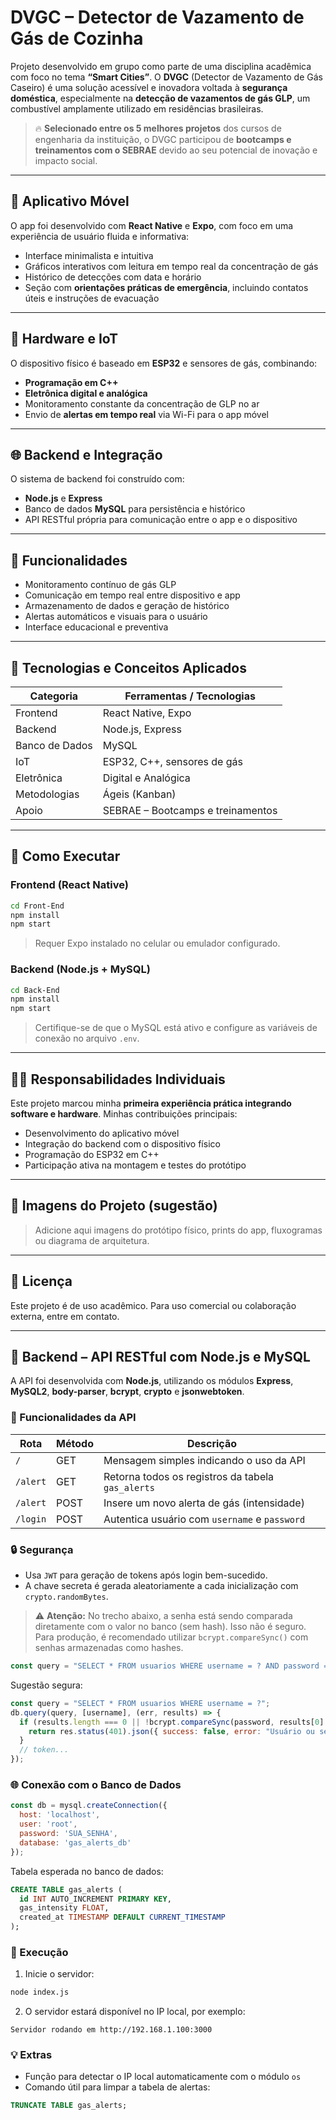 
# DVGC – Detector de Vazamento de Gás de Cozinha

Projeto desenvolvido em grupo como parte de uma disciplina acadêmica com foco no tema **“Smart Cities”**. O **DVGC** (Detector de Vazamento de Gás Caseiro) é uma solução acessível e inovadora voltada à **segurança doméstica**, especialmente na **detecção de vazamentos de gás GLP**, um combustível amplamente utilizado em residências brasileiras.

> 🔥 **Selecionado entre os 5 melhores projetos** dos cursos de engenharia da instituição, o DVGC participou de **bootcamps e treinamentos com o SEBRAE** devido ao seu potencial de inovação e impacto social.

---

## 📱 Aplicativo Móvel

O app foi desenvolvido com **React Native** e **Expo**, com foco em uma experiência de usuário fluida e informativa:

- Interface minimalista e intuitiva  
- Gráficos interativos com leitura em tempo real da concentração de gás  
- Histórico de detecções com data e horário  
- Seção com **orientações práticas de emergência**, incluindo contatos úteis e instruções de evacuação  

---

## 🔧 Hardware e IoT

O dispositivo físico é baseado em **ESP32** e sensores de gás, combinando:

- **Programação em C++**
- **Eletrônica digital e analógica**
- Monitoramento constante da concentração de GLP no ar
- Envio de **alertas em tempo real** via Wi-Fi para o app móvel

---

## 🌐 Backend e Integração

O sistema de backend foi construído com:

- **Node.js** e **Express**
- Banco de dados **MySQL** para persistência e histórico
- API RESTful própria para comunicação entre o app e o dispositivo

---

## 📌 Funcionalidades

- Monitoramento contínuo de gás GLP
- Comunicação em tempo real entre dispositivo e app
- Armazenamento de dados e geração de histórico
- Alertas automáticos e visuais para o usuário
- Interface educacional e preventiva

---

## 🧠 Tecnologias e Conceitos Aplicados

| Categoria         | Ferramentas / Tecnologias                     |
|------------------|----------------------------------------------|
| Frontend         | React Native, Expo                           |
| Backend          | Node.js, Express                             |
| Banco de Dados   | MySQL                                        |
| IoT              | ESP32, C++, sensores de gás                  |
| Eletrônica       | Digital e Analógica                          |
| Metodologias     | Ágeis (Kanban)                               |
| Apoio            | SEBRAE – Bootcamps e treinamentos           |

---

## 🚀 Como Executar

### Frontend (React Native)

```bash
cd Front-End
npm install
npm start
```

> Requer Expo instalado no celular ou emulador configurado.

### Backend (Node.js + MySQL)

```bash
cd Back-End
npm install
npm start
```

> Certifique-se de que o MySQL está ativo e configure as variáveis de conexão no arquivo `.env`.

---

## 👨‍💻 Responsabilidades Individuais

Este projeto marcou minha **primeira experiência prática integrando software e hardware**. Minhas contribuições principais:

- Desenvolvimento do aplicativo móvel
- Integração do backend com o dispositivo físico
- Programação do ESP32 em C++
- Participação ativa na montagem e testes do protótipo

---

## 📸 Imagens do Projeto (sugestão)

> Adicione aqui imagens do protótipo físico, prints do app, fluxogramas ou diagrama de arquitetura.

---

## 📃 Licença

Este projeto é de uso acadêmico. Para uso comercial ou colaboração externa, entre em contato.


---

## 🧠 Backend – API RESTful com Node.js e MySQL

A API foi desenvolvida com **Node.js**, utilizando os módulos **Express**, **MySQL2**, **body-parser**, **bcrypt**, **crypto** e **jsonwebtoken**.

### 📌 Funcionalidades da API

| Rota             | Método | Descrição |
|------------------|--------|-----------|
| `/`              | GET    | Mensagem simples indicando o uso da API |
| `/alert`         | GET    | Retorna todos os registros da tabela `gas_alerts` |
| `/alert`         | POST   | Insere um novo alerta de gás (intensidade) |
| `/login`         | POST   | Autentica usuário com `username` e `password` |

### 🔒 Segurança

- Usa `JWT` para geração de tokens após login bem-sucedido.
- A chave secreta é gerada aleatoriamente a cada inicialização com `crypto.randomBytes`.

> ⚠️ **Atenção:** No trecho abaixo, a senha está sendo comparada diretamente com o valor no banco (sem hash). Isso não é seguro.  
> Para produção, é recomendado utilizar `bcrypt.compareSync()` com senhas armazenadas como hashes.

```js
const query = "SELECT * FROM usuarios WHERE username = ? AND password = ?";
```

Sugestão segura:
```js
const query = "SELECT * FROM usuarios WHERE username = ?";
db.query(query, [username], (err, results) => {
  if (results.length === 0 || !bcrypt.compareSync(password, results[0].password)) {
    return res.status(401).json({ success: false, error: "Usuário ou senha incorretos" });
  }
  // token...
});
```

### 🌐 Conexão com o Banco de Dados

```js
const db = mysql.createConnection({
  host: 'localhost',
  user: 'root',
  password: 'SUA_SENHA',
  database: 'gas_alerts_db'
});
```

Tabela esperada no banco de dados:

```sql
CREATE TABLE gas_alerts (
  id INT AUTO_INCREMENT PRIMARY KEY,
  gas_intensity FLOAT,
  created_at TIMESTAMP DEFAULT CURRENT_TIMESTAMP
);
```

### 🔧 Execução

1. Inicie o servidor:
```bash
node index.js
```

2. O servidor estará disponível no IP local, por exemplo:
```
Servidor rodando em http://192.168.1.100:3000
```

### 💡 Extras

- Função para detectar o IP local automaticamente com o módulo `os`
- Comando útil para limpar a tabela de alertas:
```sql
TRUNCATE TABLE gas_alerts;
```
